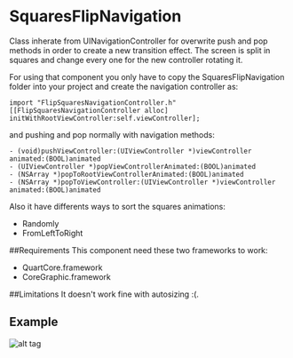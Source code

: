 SquaresFlipNavigation
=====================

Class inherate from UINavigationController for overwrite push and pop methods in order to create a new transition effect. The screen is split in squares and change every one for the new controller rotating it.

For using that component you only have to copy the SquaresFlipNavigation folder into your project and create the navigation controller as:

    import "FlipSquaresNavigationController.h"
    [[FlipSquaresNavigationController alloc] initWithRootViewController:self.viewController];
  
and pushing and pop normally with navigation methods:

    - (void)pushViewController:(UIViewController *)viewController animated:(BOOL)animated
    - (UIViewController *)popViewControllerAnimated:(BOOL)animated
    - (NSArray *)popToRootViewControllerAnimated:(BOOL)animated
    - (NSArray *)popToViewController:(UIViewController *)viewController animated:(BOOL)animated
  
Also it have differents ways to sort the squares animations:
- Randomly
- FromLeftToRight

##Requirements
This component need these two frameworks to work:
- QuartCore.framework 
- CoreGraphic.framework

##Limitations
It doesn't work fine with autosizing :(.

## Example

![alt tag](https://raw.github.com/andresbrun/SquaresFlipNavigation/origin/example_images/example.gif)


